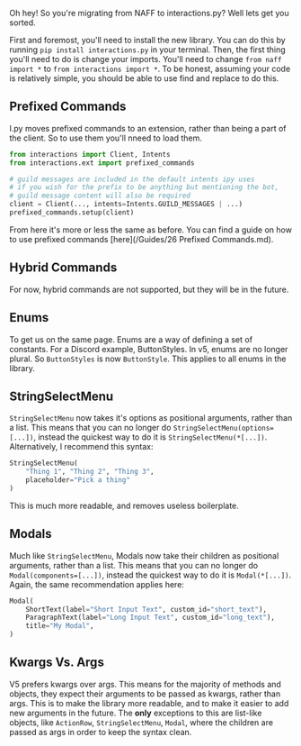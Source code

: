 Oh hey! So you're migrating from NAFF to interactions.py? Well lets get you sorted.

First and foremost, you'll need to install the new library. You can do this by running `pip install interactions.py` in your terminal.
Then, the first thing you'll need to do is change your imports. You'll need to change `from naff import *` to `from interactions import *`. To be honest, assuming your code is relatively simple, you should be able to use find and replace to do this.

## Prefixed Commands
I.py moves prefixed commands to an extension, rather than being a part of the client. So to use them you'll nneed to load them.
```python
from interactions import Client, Intents
from interactions.ext import prefixed_commands

# guild messages are included in the default intents ipy uses
# if you wish for the prefix to be anything but mentioning the bot,
# guild message content will also be required
client = Client(..., intents=Intents.GUILD_MESSAGES | ...)
prefixed_commands.setup(client)
```
From here it's more or less the same as before. You can find a guide on how to use prefixed commands [here](/Guides/26 Prefixed Commands.md).

## Hybrid Commands
For now, hybrid commands are not supported, but they will be in the future.

## Enums
To get us on the same page. Enums are a way of defining a set of constants. For a Discord example, ButtonStyles.
In v5, enums are no longer plural. So `ButtonStyles` is now `ButtonStyle`. This applies to all enums in the library.

## StringSelectMenu
`StringSelectMenu` now takes it's options as positional arguments, rather than a list. This means that you can no longer do `StringSelectMenu(options=[...])`, instead the quickest way to do it is `StringSelectMenu(*[...])`.
Alternatively, I recommend this syntax:
```python
StringSelectMenu(
    "Thing 1", "Thing 2", "Thing 3",
    placeholder="Pick a thing"
)
```
This is much more readable, and removes useless boilerplate.

## Modals
Much like `StringSelectMenu`, Modals now take their children as positional arguments, rather than a list. This means that you can no longer do `Modal(components=[...])`, instead the quickest way to do it is `Modal(*[...])`.
Again, the same recommendation applies here:
```python
Modal(
    ShortText(label="Short Input Text", custom_id="short_text"),
    ParagraphText(label="Long Input Text", custom_id="long_text"),
    title="My Modal",
)
```

## Kwargs Vs. Args
V5 prefers kwargs over args. This means for the majority of methods and objects, they expect their arguments to be passed as kwargs, rather than args. This is to make the library more readable, and to make it easier to add new arguments in the future.
The **only** exceptions to this are list-like objects, like `ActionRow`, `StringSelectMenu`, `Modal`, where the children are passed as args in order to keep the syntax clean.
